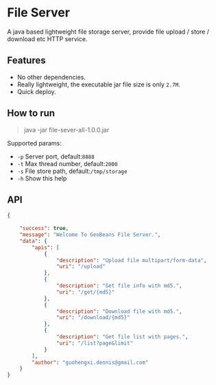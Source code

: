 # File Server
A java based lightweight file storage server, provide file upload / store / download etc HTTP service.

## Features

- No other dependencies.
- Really lightweight, the executable jar file size is only `2.7M`.
- Quick deploy. 

## How to run 

> java -jar file-sever-all-1.0.0.jar 

Supported params:

- `-p` Server port, default:`8888`
- `-t` Max thread number, default:`2000`
- `-s` File store path, default:`/tmp/storage`
- `-h` Show this help


## API

```json
{
    
    "success": true,
    "message": "Welcome To GeoBeans File Server.",
    "data": {
        "apis": [
            {
                "description": "Upload file multipart/form-data",
                "uri": "/upload"
            },
            {
                "description": "Get file info with md5.",
                "uri": "/get/{md5}"
            },
            {
                "description": "Download file with md5.",
                "uri": "/download/{md5}"
            },
            {
                "description": "Get file list with pages.",
                "uri": "/list?page&limit"
            }
        ],
        "author": "guohengxi.dennis@gmail.com"
    }
}
```